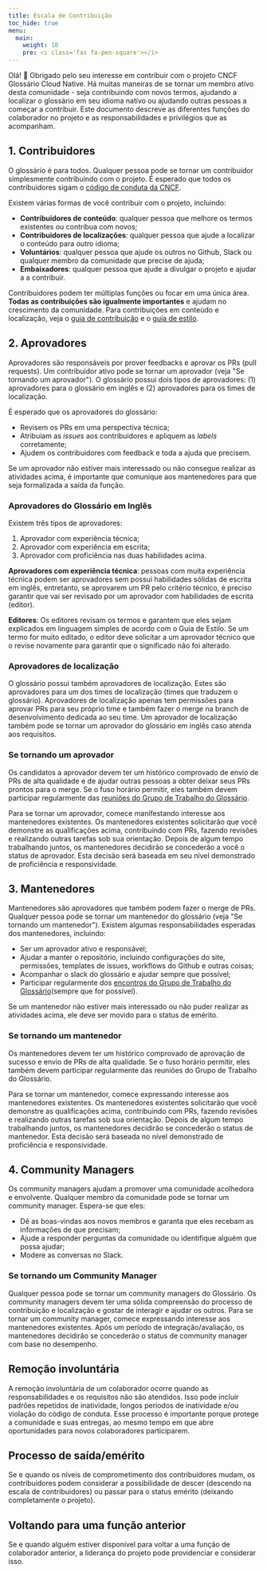 ```yaml
---
title: Escala de Contribuição
toc_hide: true
menu:
  main:
    weight: 10
    pre: <i class='fas fa-pen-square'></i>
---
```


Olá! 👋 Obrigado pelo seu interesse em contribuir com o projeto CNCF Glossário Cloud Native. Há muitas maneiras de se tornar um membro ativo desta comunidade - seja contribuindo com novos termos, ajudando a localizar o glossário em seu idioma nativo ou ajudando outras pessoas a começar a contribuir. Este documento descreve as diferentes funções do colaborador no projeto e as responsabilidades e privilégios que as acompanham.

## 1. Contribuidores

O glossário é para todos. Qualquer pessoa pode se tornar um contribuidor simplesmente contribuindo com o projeto.
É esperado que todos os contribuidores sigam o [código de conduta da CNCF](https://github.com/cncf/foundation/blob/main/code-of-conduct.md).

Existem várias formas de você contribuir com o projeto, incluindo:

- **Contribuidores de conteúdo**: qualquer pessoa que melhore os termos existentes ou contribua com novos;
- **Contribuidores de localizações**: qualquer pessoa que ajude a localizar o conteúdo para outro idioma;
- **Voluntários**: qualquer pessoa que ajude os outros no Github, Slack ou qualquer membro da comunidade que precise de ajuda;
- **Embaixadores**: qualquer pessoa que ajude a divulgar o projeto e ajudar a a contribuir.

Contribuidores podem ter múltiplas funções ou focar em uma única área. **Todas as contribuições são igualmente importantes** e ajudam no crescimento da comunidade. Para contribuições em conteúdo e localização, veja o [guia de contribuição](/pt-br/contribute/) e o [guia de estilo](/pt-br/style-guide/).

## 2. Aprovadores

Aprovadores são responsáveis por prover feedbacks e aprovar os PRs (pull requests). Um contribuidor ativo pode se tornar um aprovador (veja "Se tornando um aprovador"). O glossário possui dois tipos de aprovadores: (1) aprovadores para o glossário em inglês e (2) aprovadores para os times de localização.

É esperado que os aprovadores do glossário:

- Revisem os PRs em uma perspectiva técnica;
- Atribuiam as *issues* aos contribuidores e apliquem as *labels* corretamente;
- Ajudem os contribuidores com feedback e toda a ajuda que precisem.

Se um aprovador não estiver mais interessado ou não consegue realizar as atividades acima, é importante que comunique aos mantenedores para que seja formalizada a saída da função.

### Aprovadores do Glossário em Inglês

Existem três tipos de aprovadores:

1) Aprovador com experiência técnica;
2) Aprovador com experiência em escrita;
3) Aprovador com proficiência nas duas habilidades acima.

**Aprovadores com experiência técnica**: pessoas com muita experiência técnica podem ser aprovadores sem possui habilidades sólidas de escrita em inglês, entretanto, se aprovarem um PR pelo critério técnico, é preciso garantir que vai ser revisado por um aprovador com habilidades de escrita (editor).

**Editores**: Os editores revisam os termos e garantem que eles sejam explicados em linguagem simples de acordo com o Guia de Estilo. Se um termo for muito editado, o editor deve solicitar a um aprovador técnico que o revise novamente para garantir que o significado não foi alterado.

### Aprovadores de localização

O glossário possui também aprovadores de localização. Estes são aprovadores para um dos times de localização (times que traduzem o glossário). Aprovadores de localização apenas tem permissões para aprovar PRs para seu próprio time e também fazer o merge na branch de desenvolvimento dedicada ao seu time. Um aprovador de localização também pode se tornar um aprovador do glossário em inglês caso atenda aos requisitos.

### Se tornando um aprovador

Os candidatos a aprovador devem ter um histórico comprovado de envio de PRs de alta qualidade e de ajudar outras pessoas a obter deixar seus PRs prontos para o merge. Se o fuso horário permitir, eles também devem participar regularmente das [reuniões do Grupo de Trabalho do Glossário](https://www.cncf.io/calendar/).

Para se tornar um aprovador, comece manifestando interesse aos mantenedores existentes. Os mantenedores existentes solicitarão que você demonstre as qualificações acima, contribuindo com PRs, fazendo revisões e realizando outras tarefas sob sua orientação. Depois de algum tempo trabalhando juntos, os mantenedores decidirão se concederão a você o status de aprovador. Esta decisão será baseada em seu nível demonstrado de proficiência e responsividade.

## 3. Mantenedores

Mantenedores são aprovadores que também podem fazer o merge de PRs. Qualquer pessoa pode se tornar um mantenedor do glossário (veja "Se tornando um mantenedor"). Existem algumas responsabilidades esperadas dos mantenedores, incluindo:

- Ser um aprovador ativo e responsável;
- Ajudar a manter o repositório, incluindo configurações do site, permissões, templates de issues, workflows do Github e outras coisas;
- Acompanhar o slack do glossário e ajudar sempre que possível;
- Participar regularmente dos [encontros do Grupo de Trabalho do Glossário](https://www.cncf.io/calendar/)(sempre que for possível).

Se um mantenedor não estiver mais interessado ou não puder realizar as atividades acima, ele deve ser movido para o status de emérito.

### Se tornando um mantenedor

Os mantenedores devem ter um histórico comprovado de aprovação de sucesso e envio de PRs de alta qualidade. Se o fuso horário permitir, eles também devem participar regularmente das reuniões do Grupo de Trabalho do Glossário.

Para se tornar um mantenedor, comece expressando interesse aos mantenedores existentes. Os mantenedores existentes solicitarão que você demonstre as qualificações acima, contribuindo com PRs, fazendo revisões e realizando outras tarefas sob sua orientação. Depois de algum tempo trabalhando juntos, os mantenedores decidirão se concederão o status de mantenedor. Esta decisão será baseada no nível demonstrado de proficiência e responsividade.

## 4. Community Managers

Os community managers ajudam a promover uma comunidade acolhedora e envolvente. Qualquer membro da comunidade pode se tornar um community manager. Espera-se que eles:

- Dê as boas-vindas aos novos membros e garanta que eles recebam as informações de que precisam;
- Ajude a responder perguntas da comunidade ou identifique alguém que possa ajudar;
- Modere as conversas no Slack.

### Se tornando um Community Manager

Qualquer pessoa pode se tornar um community managers do Glossário. Os community managers devem ter uma sólida compreensão do processo de contribuição e localização e gostar de interagir e ajudar os outros. Para se tornar um community manager, comece expressando interesse aos mantenedores existentes. Após um período de integração/avaliação, os mantenedores decidirão se concederão o status de community manager com base no desempenho.

## Remoção involuntária

A remoção involuntária de um colaborador ocorre quando as responsabilidades e os requisitos não são atendidos. Isso pode incluir padrões repetidos de inatividade, longos períodos de inatividade e/ou violação do código de conduta. Esse processo é importante porque protege a comunidade e suas entregas, ao mesmo tempo em que abre oportunidades para novos colaboradores participarem.

## Processo de saída/emérito

Se e quando os níveis de comprometimento dos contribuidores mudam, os contribuidores podem considerar a possibilidade de descer (descendo na escala de contribuidores) ou passar para o status emérito (deixando completamente o projeto).

## Voltando para uma função anterior

Se e quando alguém estiver disponível para voltar a uma função de colaborador anterior, a liderança do projeto pode providenciar e considerar isso.